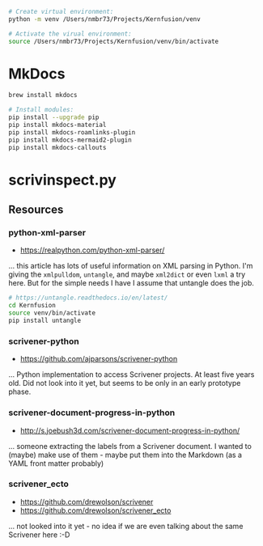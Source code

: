 

```sh
# Create virtual environment:
python -m venv /Users/nmbr73/Projects/Kernfusion/venv

# Activate the virual environment:
source /Users/nmbr73/Projects/Kernfusion/venv/bin/activate
```


# MkDocs

```sh
brew install mkdocs

# Install modules:
pip install --upgrade pip
pip install mkdocs-material
pip install mkdocs-roamlinks-plugin
pip install mkdocs-mermaid2-plugin
pip install mkdocs-callouts
```


# scrivinspect.py

## Resources

### python-xml-parser

- https://realpython.com/python-xml-parser/

... this article has lots of useful information on XML parsing in Python. I'm
giving the `xmlpulldom`, `untangle`, and maybe `xml2dict` or even `lxml` a try
here. But for the simple needs I have I assume that untangle does the job.

```sh
# https://untangle.readthedocs.io/en/latest/
cd Kernfusion
source venv/bin/activate
pip install untangle
```

### scrivener-python

- https://github.com/ajparsons/scrivener-python

... Python implementation to access Scrivener projects. At least five years
old. Did not look into it yet, but seems to be only in an early prototype
phase.

### scrivener-document-progress-in-python

- http://s.joebush3d.com/scrivener-document-progress-in-python/

... someone extracting the labels from a Scrivener document. I wanted to (maybe)
make use of them - maybe put them into the Markdown (as a YAML front matter
probably)

### scrivener_ecto

- https://github.com/drewolson/scrivener
- https://github.com/drewolson/scrivener_ecto

... not looked into it yet - no idea if we are even talking about the same
Scrivener here :-D

